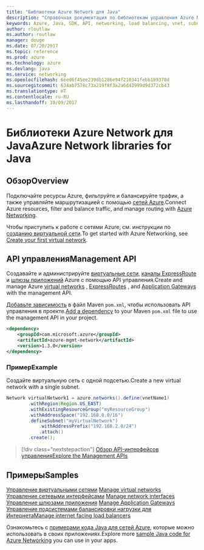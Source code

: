 ```yaml
---
title: "Библиотеки Azure Network для Java"
description: "Справочная документация по библиотекам управления Azure Network для Java"
keywords: Azure, Java, SDK, API, networking, load balancing, vnet, subnet
author: rloutlaw
ms.author: routlaw
manager: douge
ms.date: 07/20/2017
ms.topic: reference
ms.prod: azure
ms.technology: azure
ms.devlang: java
ms.service: networking
ms.openlocfilehash: 6eed6f45ee239db1286e94f210341febb189378d
ms.sourcegitcommit: 634ab7578c73a219f8f3a2a6d43999d9d372cb43
ms.translationtype: HT
ms.contentlocale: ru-RU
ms.lasthandoff: 10/09/2017
---
```

# <a name="azure-network-libraries-for-java"></a><span data-ttu-id="778a0-104">Библиотеки Azure Network для Java</span><span class="sxs-lookup"><span data-stu-id="778a0-104">Azure Network libraries for Java</span></span>

## <a name="overview"></a><span data-ttu-id="778a0-105">Обзор</span><span class="sxs-lookup"><span data-stu-id="778a0-105">Overview</span></span>

<span data-ttu-id="778a0-106">Подключайте ресурсы Azure, фильтруйте и балансируйте трафик, а также управляйте маршрутизацией с помощью [сетей Azure](/azure/networking/networking-overview).</span><span class="sxs-lookup"><span data-stu-id="778a0-106">Connect Azure resources, filter and balance traffic, and manage routing with [Azure Networking](/azure/networking/networking-overview).</span></span>

<span data-ttu-id="778a0-107">Чтобы приступить к работе с сетями Azure, см. инструкции по [созданию виртуальной сети](/azure/virtual-network/virtual-network-get-started-vnet-subnet).</span><span class="sxs-lookup"><span data-stu-id="778a0-107">To get started with Azure Networking, see [Create your first virtual network](/azure/virtual-network/virtual-network-get-started-vnet-subnet).</span></span>

## <a name="management-api"></a><span data-ttu-id="778a0-108">API управления</span><span class="sxs-lookup"><span data-stu-id="778a0-108">Management API</span></span>

<span data-ttu-id="778a0-109">Создавайте и администрируйте [виртуальные сети](/azure/virtual-network/virtual-networks-overview), [каналы ExpressRoute](/azure/expressroute/) и [шлюзы приложений](/azure/application-gateway/) Azure с помощью API управления.</span><span class="sxs-lookup"><span data-stu-id="778a0-109">Create and manage Azure [virtual networks](/azure/virtual-network/virtual-networks-overview) , [ExpressRoutes](/azure/expressroute/) , and [Application Gateways](/azure/application-gateway/) with the management API.</span></span>

<span data-ttu-id="778a0-110">[Добавьте зависимость](https://maven.apache.org/guides/getting-started/index.html#How_do_I_use_external_dependencies) в файл Maven `pom.xml`, чтобы использовать API управления в проекте.</span><span class="sxs-lookup"><span data-stu-id="778a0-110">[Add a dependency](https://maven.apache.org/guides/getting-started/index.html#How_do_I_use_external_dependencies) to your Maven `pom.xml` file to use the management API in your project.</span></span>  

```XML
<dependency>
    <groupId>com.microsoft.azure</groupId>
    <artifactId>azure-mgmt-network</artifactId>
    <version>1.3.0</version>
</dependency>
```   

### <a name="example"></a><span data-ttu-id="778a0-111">Пример</span><span class="sxs-lookup"><span data-stu-id="778a0-111">Example</span></span>

<span data-ttu-id="778a0-112">Создайте виртуальную сеть с одной подсетью.</span><span class="sxs-lookup"><span data-stu-id="778a0-112">Create a new virtual network with a single subnet.</span></span>

```java
Network virtualNetwork1 = azure.networks().define(vnetName1)
        .withRegion(Region.US_EAST)
        .withExistingResourceGroup("myResourceGroup")
        .withAddressSpace("192.168.0.0/16")
        .defineSubnet("myVirtualNetwork")
            .withAddressPrefix("192.168.2.0/24")
            .attach()
        .create();
```

> [!div class="nextstepaction"]
> [<span data-ttu-id="778a0-113">Обзор API-интерфейсов управления</span><span class="sxs-lookup"><span data-stu-id="778a0-113">Explore the Management APIs</span></span>](/java/api/overview/azure/networking/managementapi)

## <a name="samples"></a><span data-ttu-id="778a0-114">Примеры</span><span class="sxs-lookup"><span data-stu-id="778a0-114">Samples</span></span>

<span data-ttu-id="778a0-115">[Управление виртуальными сетями](https://github.com/Azure-Samples/network-java-manage-virtual-network) </span><span class="sxs-lookup"><span data-stu-id="778a0-115">[Manage virtual networks](https://github.com/Azure-Samples/network-java-manage-virtual-network) </span></span>  
<span data-ttu-id="778a0-116">[Управление сетевыми интерфейсами](https://github.com/Azure-Samples/network-java-manage-network-interface) </span><span class="sxs-lookup"><span data-stu-id="778a0-116">[Manage network interfaces](https://github.com/Azure-Samples/network-java-manage-network-interface) </span></span>  
<span data-ttu-id="778a0-117">[Управление шлюзами приложения](https://github.com/Azure-Samples/application-gateway-java-manage-simple-application-gateways) </span><span class="sxs-lookup"><span data-stu-id="778a0-117">[Manage Application Gateways](https://github.com/Azure-Samples/application-gateway-java-manage-simple-application-gateways) </span></span>  
[<span data-ttu-id="778a0-118">Управление подсистемами балансировки нагрузки для Интернета</span><span class="sxs-lookup"><span data-stu-id="778a0-118">Manage internet facing load balancers</span></span>](https://github.com/Azure-Samples/network-java-manage-internet-facing-load-balancers)   

<span data-ttu-id="778a0-119">Ознакомьтесь с [примерами кода Java для сетей Azure](https://azure.microsoft.com/resources/samples/?platform=java&term=network), которые можно использовать в своих приложениях.</span><span class="sxs-lookup"><span data-stu-id="778a0-119">Explore more [sample Java code for Azure Networking](https://azure.microsoft.com/resources/samples/?platform=java&term=network) you can use in your apps.</span></span>
